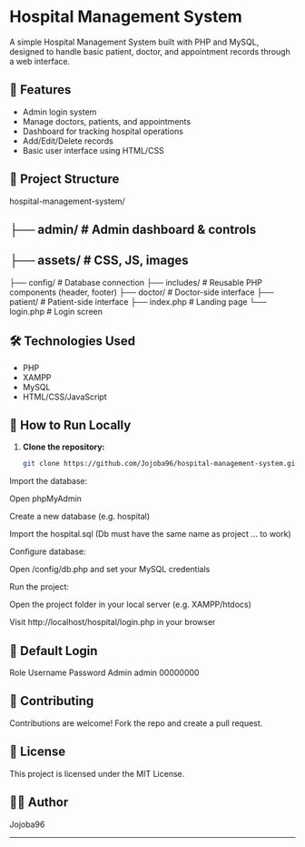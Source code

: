 # Hospital Management System

A simple Hospital Management System built with PHP and MySQL, designed to handle basic patient, doctor, and appointment records through a web interface.

## 🏥 Features

- Admin login system
- Manage doctors, patients, and appointments
- Dashboard for tracking hospital operations
- Add/Edit/Delete records
- Basic user interface using HTML/CSS

## 📂 Project Structure

hospital-management-system/
## ├── admin/ # Admin dashboard & controls
## ├── assets/ # CSS, JS, images
├── config/ # Database connection
├── includes/ # Reusable PHP components (header, footer)
├── doctor/ # Doctor-side interface
├── patient/ # Patient-side interface
├── index.php # Landing page
└── login.php # Login screen

## 🛠️ Technologies Used

- PHP
- XAMPP 
- MySQL
- HTML/CSS/JavaScript

## 🚀 How to Run Locally

1. **Clone the repository:**

   ```bash
   git clone https://github.com/Jojoba96/hospital-management-system.git
Import the database:

Open phpMyAdmin

Create a new database (e.g. hospital)

Import the hospital.sql (Db must have the same name as project ... to work)

Configure database:

Open /config/db.php and set your MySQL credentials

Run the project:

Open the project folder in your local server (e.g. XAMPP/htdocs)

Visit http://localhost/hospital/login.php in your browser

## 🔐 Default Login

Role	Username	Password
Admin	admin	00000000

## 🤝 Contributing
Contributions are welcome! Fork the repo and create a pull request.

## 📄 License
This project is licensed under the MIT License.

## 👨‍💻 Author
Jojoba96


---



